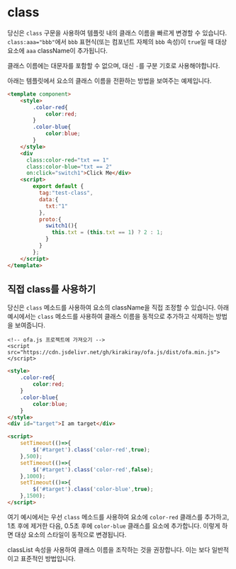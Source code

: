 # class

당신은 `class` 구문을 사용하여 템플릿 내의 클래스 이름을 빠르게 변경할 수 있습니다. `class:aaa="bbb"`에서 `bbb` 표현식(또는 컴포넌트 자체의 `bbb` 속성)이 `true`일 때 대상 요소에 `aaa` className이 추가됩니다.

클래스 이름에는 대문자를 포함할 수 없으며, 대신 `-`를 구분 기호로 사용해야합니다.

아래는 템플릿에서 요소의 클래스 이름을 전환하는 방법을 보여주는 예제입니다.

<comp-viewer comp-name="test-class">

```html
<template component>
    <style>
        .color-red{
            color:red;
        }
        .color-blue{
            color:blue;
        }
    </style>
    <div 
      class:color-red="txt == 1" 
      class:color-blue="txt == 2" 
      on:click="switch1">Click Me</div>
    <script>
        export default {
          tag:"test-class",
          data:{
            txt:"1"
          },
          proto:{
            switch1(){
              this.txt = (this.txt == 1) ? 2 : 1;
            }
          }
        };
    </script>
</template>
```

</comp-viewer>

## 직접 class를 사용하기

당신은 `class` 메소드를 사용하여 요소의 className을 직접 조정할 수 있습니다. 아래 예시에서는 `class` 메소드를 사용하여 클래스 이름을 동적으로 추가하고 삭제하는 방법을 보여줍니다.

<html-viewer>

```
<!-- ofa.js 프로젝트에 가져오기 -->
<script src="https://cdn.jsdelivr.net/gh/kirakiray/ofa.js/dist/ofa.min.js"></script>
```

```html
<style>
    .color-red{
        color:red;
    }
    .color-blue{
        color:blue;
    }
</style>
<div id="target">I am target</div>

<script>
    setTimeout(()=>{
        $('#target').class('color-red',true);
    },500);
    setTimeout(()=>{
        $('#target').class('color-red',false);
    },1000);
    setTimeout(()=>{
        $('#target').class('color-blue',true);
    },1500);
</script>
```

</html-viewer>


여기 예시에서는 우선 `class` 메소드를 사용하여 요소에 `color-red` 클래스를 추가하고, 1초 후에 제거한 다음, 0.5초 후에 `color-blue` 클래스를 요소에 추가합니다. 이렇게 하면 대상 요소의 스타일이 동적으로 변경됩니다.

classList 속성을 사용하여 클래스 이름을 조작하는 것을 권장합니다. 이는 보다 일반적이고 표준적인 방법입니다.